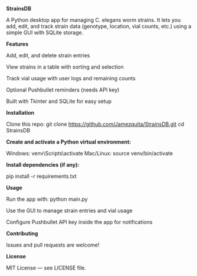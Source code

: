 **StrainsDB**

A Python desktop app for managing C. elegans worm strains. It lets you add, edit, and track strain data (genotype, location, vial counts, etc.) using a simple GUI with SQLite storage.

**Features**

Add, edit, and delete strain entries

View strains in a table with sorting and selection

Track vial usage with user logs and remaining counts

Optional Pushbullet reminders (needs API key)

Built with Tkinter and SQLite for easy setup

**Installation**

Clone this repo:
git clone https://github.com/Jamezquita/StrainsDB.git
cd StrainsDB

**Create and activate a Python virtual environment:**

Windows: venv\Scripts\activate
Mac/Linux: source venv/bin/activate

**Install dependencies (if any):**

pip install -r requirements.txt

**Usage**

Run the app with:
python main.py

Use the GUI to manage strain entries and vial usage

Configure Pushbullet API key inside the app for notifications

**Contributing**

Issues and pull requests are welcome!

**License**

MIT License — see LICENSE file.

